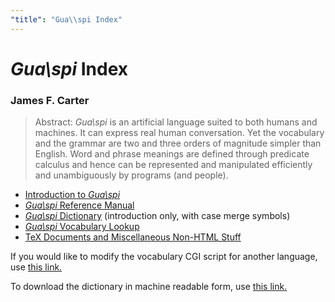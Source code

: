```yaml
---
"title": "Gua\\spi Index"
---
```


# _Gua\spi_ Index

### James F. Carter

> Abstract: _Gua\spi_ is an artificial language suited to both humans and machines. It can express real human conversation. Yet the vocabulary and the grammar are two and three orders of magnitude simpler than English. Word and phrase meanings are defined through predicate calculus and hence can be represented and manipulated efficiently and unambiguously by programs (and people). 

  * [Introduction to _Gua\spi_](../acmpaper)
  * [_Gua\spi_ Reference Manual](../guarefmn)
  * [_Gua\spi_ Dictionary](../dictintr) (introduction only, with case merge symbols) 
  * [_Gua\spi_ Vocabulary Lookup](../xankua)
  * [TeX Documents and Miscellaneous Non-HTML Stuff](../old)



If you would like to modify the vocabulary CGI script for another language, use [this link.](../xankuacgi.txt)

To download the dictionary in machine readable form, use [this link.](../xankua.dat)

